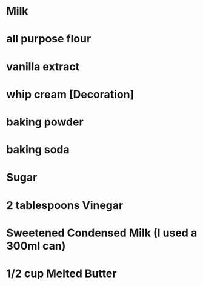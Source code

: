 #  Milk
# all purpose flour
# vanilla extract
# whip cream [Decoration]
# baking powder
# baking soda
#  Sugar
# 2 tablespoons Vinegar
# Sweetened Condensed Milk (I used a 300ml can)
# 1/2 cup Melted Butter